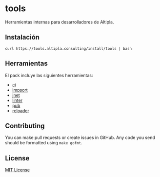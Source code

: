 
# tools

Herramientas internas para desarrolladores de Altipla.


## Instalación

```shell
curl https://tools.altipla.consulting/install/tools | bash
```

## Herramientas

El pack incluye las siguientes herramientas:

- [ci](./cmd/ci)
- [impsort](./cmd/impsort)
- [jnet](./cmd/jnet)
- [linter](./cmd/linter)
- [pub](./cmd/pub)
- [reloader](./cmd/reloader)


## Contributing

You can make pull requests or create issues in GitHub. Any code you send should be formatted using `make gofmt`.


## License

[MIT License](LICENSE)
